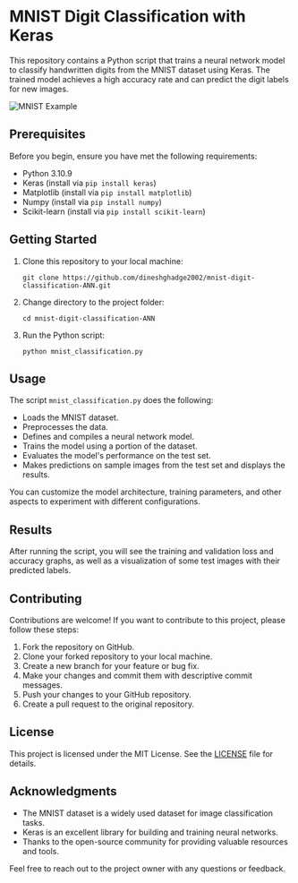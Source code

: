 # MNIST Digit Classification with Keras

This repository contains a Python script that trains a neural network model to classify handwritten digits from the MNIST dataset using Keras. The trained model achieves a high accuracy rate and can predict the digit labels for new images.

![MNIST Example](mnist_example.png)

## Prerequisites

Before you begin, ensure you have met the following requirements:

- Python 3.10.9
- Keras (install via `pip install keras`)
- Matplotlib (install via `pip install matplotlib`)
- Numpy (install via `pip install numpy`)
- Scikit-learn (install via `pip install scikit-learn`)

## Getting Started

1. Clone this repository to your local machine:

   ```shell
   git clone https://github.com/dineshghadge2002/mnist-digit-classification-ANN.git
   ```

2. Change directory to the project folder:

   ```shell
   cd mnist-digit-classification-ANN
   ```

3. Run the Python script:

   ```shell
   python mnist_classification.py
   ```

## Usage

The script `mnist_classification.py` does the following:

- Loads the MNIST dataset.
- Preprocesses the data.
- Defines and compiles a neural network model.
- Trains the model using a portion of the dataset.
- Evaluates the model's performance on the test set.
- Makes predictions on sample images from the test set and displays the results.

You can customize the model architecture, training parameters, and other aspects to experiment with different configurations.

## Results

After running the script, you will see the training and validation loss and accuracy graphs, as well as a visualization of some test images with their predicted labels.

## Contributing

Contributions are welcome! If you want to contribute to this project, please follow these steps:

1. Fork the repository on GitHub.
2. Clone your forked repository to your local machine.
3. Create a new branch for your feature or bug fix.
4. Make your changes and commit them with descriptive commit messages.
5. Push your changes to your GitHub repository.
6. Create a pull request to the original repository.

## License

This project is licensed under the MIT License. See the [LICENSE](LICENSE) file for details.

## Acknowledgments

- The MNIST dataset is a widely used dataset for image classification tasks.
- Keras is an excellent library for building and training neural networks.
- Thanks to the open-source community for providing valuable resources and tools.

Feel free to reach out to the project owner with any questions or feedback.
```
